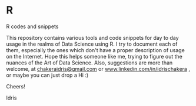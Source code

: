# R
R codes and snippets
 
This repository contains various tools and code snippets for day to day usage in the realms of Data Science using R.
I try to document each of them, especially the ones which don't have a proper description of usage on the Internet.
Hope this helps someone like me, trying to figure out the nuances of the Art of Data Science.
Also, suggestions are more than welcome, at chakeraidris@gmail.com or www.linkedin.com/in/idrischakera , or maybe you can just drop a Hi :)

Cheers!

Idris
